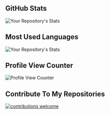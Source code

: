 ## GitHub Stats
![Your Repository's Stats](https://github-readme-stats.vercel.app/api?username=LarsRosenkilde&show_icons=true)
## Most Used Languages
![Your Repository's Stats](https://github-readme-stats.vercel.app/api/top-langs/?username=LarsRosenkilde&theme=blue-green)
## Profile View Counter
![Profile View Counter](https://komarev.com/ghpvc/?username=LarsRosenkilde)
## Contribute To My Repositories
[![contributions welcome](https://img.shields.io/badge/contributions-welcome-brightgreen.svg?style=flat)](https://github.com/LarsRosenkilde)
